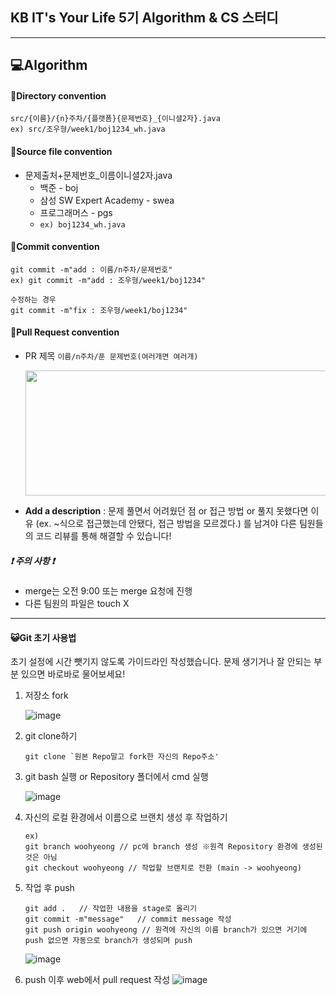 ## KB IT's Your Life 5기 Algorithm & CS 스터디
---
## :computer:Algorithm
#### :ocean:Directory convention
```
src/{이름}/{n}주차/{플랫폼}{문제번호}_{이니셜2자}.java
ex) src/조우형/week1/boj1234_wh.java
```

#### :ocean:Source file convention
- 문제출처+문제번호_이름이니셜2자.java
  - 백준 - boj
  - 삼성 SW Expert Academy - swea
  - 프로그래머스 - pgs
  - ```ex) boj1234_wh.java```

#### :ocean:Commit convention
```
git commit -m"add : 이름/n주차/문제번호"
ex) git commit -m"add : 조우형/week1/boj1234"

수정하는 경우
git commit -m"fix : 조우형/week1/boj1234" 
```

#### :ocean:Pull Request convention
- PR 제목 ```이름/n주차/푼 문제번호(여러개면 여러개)```

   <img src=https://github.com/wxxhyeong/kb-study/assets/78301292/d44edcc2-d1dc-41c4-9870-53bc991e81ee width="600px" height="200px"/>

- <b>Add a description</b> : 문제 풀면서 어려웠던 점 or 접근 방법 or 풀지 못했다면 이유
  (ex. ~식으로 접근했는데 안됐다, 접근 방법을 모르겠다.) 를 남겨야 다른 팀원들의 코드 리뷰를 통해 해결할 수 있습니다!

##### :heavy_exclamation_mark: 주의 사항 :heavy_exclamation_mark:
- merge는 오전 9:00 또는 merge 요청에 진행
- 다른 팀원의 파일은 touch X

---

#### :smiley_cat:Git 초기 사용법
초기 설정에 시간 뺏기지 않도록 가이드라인 작성했습니다. 문제 생기거나 잘 안되는 부분 있으면 바로바로 물어보세요!

1. 저장소 fork
   
   ![image](https://github.com/wxxhyeong/kb-study/assets/78301292/68a993ed-db01-4e58-9e10-4f6eeda95245)

2. git clone하기
   
     ```git clone `원본 Repo말고 fork한 자신의 Repo주소'```
  
3. git bash 실행 or Repository 폴더에서 cmd 실행

   ![image](https://github.com/wxxhyeong/kb-study/assets/78301292/314b7dc8-7a36-4680-a1e4-1f833c7a6244)


4. 자신의 로컬 환경에서 이름으로 브랜치 생성 후 작업하기

   ```
   ex)
   git branch woohyeong // pc에 branch 생성 ※원격 Repository 환경에 생성된 것은 아님
   git checkout woohyeong // 작업할 브랜치로 전환 (main -> woohyeong)
   ```

5. 작업 후 push

   ```
   git add .   // 작업한 내용을 stage로 올리기
   git commit -m"message"   // commit message 작성
   git push origin woohyeong // 원격에 자신의 이름 branch가 있으면 거기에 push 없으면 자동으로 branch가 생성되며 push
   ```
   ![image](https://github.com/wxxhyeong/kb-study/assets/78301292/6403b0f7-3690-425e-af89-a01eb78843ab)

6. push 이후 web에서 pull request 작성
   ![image](https://github.com/wxxhyeong/kb-study/assets/78301292/1483839a-743f-4970-9098-2d962421d6d0)
